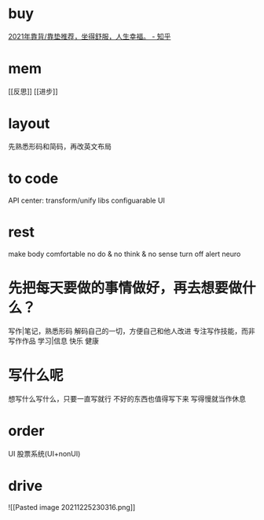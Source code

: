 # buy
[2021年靠背/靠垫推荐，坐得舒服，人生幸福。 - 知乎](https://zhuanlan.zhihu.com/p/404180882)
# mem
[[反思]]
[[进步]]
# layout
先熟悉形码和简码，再改英文布局
# to code
API center: transform/unify libs
configuarable UI
# rest
make body comfortable
no do & no think & no sense
turn off alert neuro
# 先把每天要做的事情做好，再去想要做什么？
写作|笔记，熟悉形码
	解码自己的一切，方便自己和他人改进
	专注写作技能，而非写作作品
学习|信息
快乐
健康
# 写什么呢
想写什么写什么，只要一直写就行
不好的东西也值得写下来
写得慢就当作休息
# order
UI
股票系统(UI+nonUI)

# drive
![[Pasted image 20211225230316.png]]